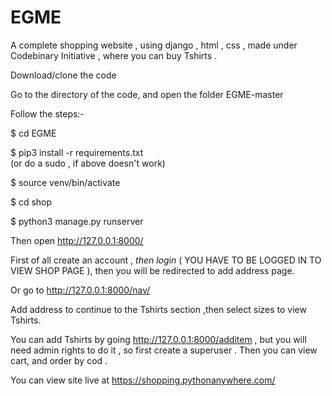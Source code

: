 # EGME
A complete shopping website , using django , html , css , made under Codebinary Initiative , where you can buy Tshirts .

Download/clone the code

Go to the directory of the code, and open the folder EGME-master

Follow the steps:-

$ cd EGME

$ pip3 install -r requirements.txt  
(or do a sudo , if above doesn't work)

$ source venv/bin/activate

$ cd shop

$ python3 manage.py runserver

Then open http://127.0.0.1:8000/

First of all create an account , *then login* ( YOU HAVE TO BE LOGGED IN TO VIEW SHOP PAGE ), then you will be redirected to add address page. 
 
 Or go to http://127.0.0.1:8000/nav/
 
Add address to continue to the Tshirts section ,then select sizes to view Tshirts.

You can add Tshirts by going http://127.0.0.1:8000/additem , but you will need admin rights to do it , so first create a superuser .
Then you can view cart, and order by cod .


You can view site live at https://shopping.pythonanywhere.com/
